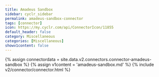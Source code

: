 ```yaml
---
title: Amadeus Sandbox
sidebar: cyclr_sidebar
permalink: amadeus-sandbox-connector
tags: [connector]
icon: https://my.cyclr.com/api/ConnectorIcon/11855
default_header: false
category: Miscellaneous
categories: [Miscellaneous]
showv1content: false
---
```

{% assign connectordata = site.data.v2.connectors.connector-amadeus-sandbox %}
{% assign v1content = 'amadeus-sandbox.md' %}
{% include v2/connector/connector.html %}	